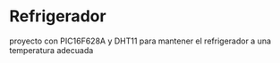 # Refrigerador
proyecto con PIC16F628A y DHT11 para mantener el refrigerador a una temperatura adecuada
